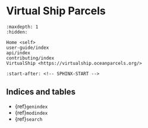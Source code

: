 # Virtual Ship Parcels

```{toctree}
:maxdepth: 1
:hidden:

Home <self>
user-guide/index
api/index
contributing/index
VirtualShip <https://virtualship.oceanparcels.org/>
```

```{include} ../README.md
:start-after: <!-- SPHINX-START -->
```

## Indices and tables

- {ref}`genindex`
- {ref}`modindex`
- {ref}`search`
